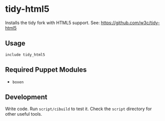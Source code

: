 # tidy-html5

Installs the tidy fork with HTML5 support.
See: https://github.com/w3c/tidy-html5

## Usage

```puppet
include tidy_html5
```

## Required Puppet Modules

* `boxen`

## Development

Write code. Run `script/cibuild` to test it. Check the `script`
directory for other useful tools.
